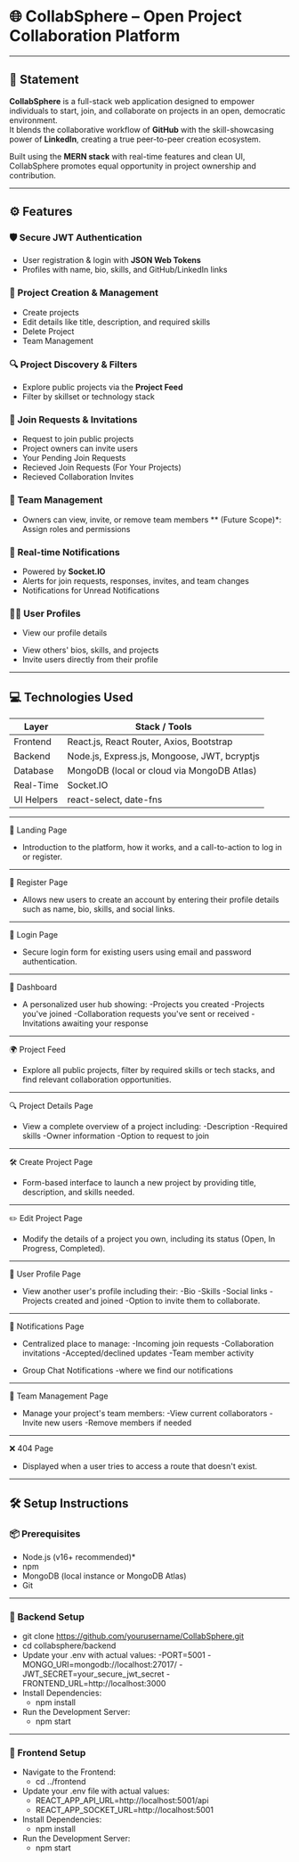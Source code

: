 # 🌐 CollabSphere – Open Project Collaboration Platform


---

## 🧠 Statement 

**CollabSphere** is a full-stack web application designed to empower individuals to start, join, and collaborate on projects in an open, democratic environment.  
It blends the collaborative workflow of **GitHub** with the skill-showcasing power of **LinkedIn**, creating a true peer-to-peer creation ecosystem.

Built using the **MERN stack** with real-time features and clean UI, CollabSphere promotes equal opportunity in project ownership and contribution.

---

## ⚙️ Features

### 🛡️ Secure JWT Authentication
* User registration & login with **JSON Web Tokens**
* Profiles with name, bio, skills, and GitHub/LinkedIn links

### 📝 Project Creation & Management
* Create  projects
* Edit details like title, description, and required skills
* Delete Project
* Team Management  

### 🔍 Project Discovery & Filters
* Explore public projects via the **Project Feed**
* Filter by skillset or technology stack

### 🤝 Join Requests & Invitations
* Request to join public projects
* Project owners can invite users
* Your Pending Join Requests
* Recieved Join Requests (For Your Projects)
* Recieved Collaboration Invites

### 👥 Team Management
* Owners can view, invite, or remove team members
** (Future Scope)*: Assign roles and permissions

### 🔔 Real-time Notifications
* Powered by **Socket.IO**
* Alerts for join requests, responses, invites, and team changes
* Notifications for Unread Notifications

### 🧑‍💼  User Profiles
* View our profile details 
- View others' bios, skills, and projects
- Invite users directly from their profile

---

## 💻 Technologies Used

| Layer       | Stack / Tools                                           |
|-------------|---------------------------------------------------------|
| Frontend    | React.js, React Router, Axios, Bootstrap |
| Backend     | Node.js, Express.js, Mongoose, JWT, bcryptjs           |
| Database    | MongoDB (local or cloud via MongoDB Atlas)             |
| Real-Time   | Socket.IO                                               |
| UI Helpers  | react-select, date-fns                                  |

---

📍 Landing Page

* Introduction to the platform, how it works, and a call-to-action to log in or register.
---

📝 Register Page

* Allows new users to create an account by entering their profile details such as name, bio, skills, and social links.
---

🔐 Login Page

* Secure login form for existing users using email and password authentication.
---

🧭 Dashboard

* A personalized user hub showing:
  -Projects you created
  -Projects you've joined
  -Collaboration requests you've sent or received
  -Invitations awaiting your response
---

🌍 Project Feed

* Explore all public projects, filter by required skills or tech stacks, and find relevant collaboration opportunities.
---

🔍 Project Details Page

* View a complete overview of a project including:
 -Description
 -Required skills
 -Owner information
 -Option to request to join
---

🛠️ Create Project Page

* Form-based interface to launch a new project by providing title, description, and skills needed.
---

✏️ Edit Project Page

* Modify the details of a project you own, including its status (Open, In Progress, Completed).
---

👤 User Profile Page

* View another user's profile including their:
  -Bio
  -Skills
  -Social links
  -Projects created and joined
  -Option to invite them to collaborate.
---

🔔 Notifications Page

* Centralized place to manage:
  -Incoming join requests
  -Collaboration invitations
  -Accepted/declined updates
  -Team member activity
  
* Group Chat Notifications
   -where we find our notifications
---

👥 Team Management Page

* Manage your project's team members:
 -View current collaborators
 -Invite new users
 -Remove members if needed
---

❌ 404 Page

* Displayed when a user tries to access a route that doesn't exist.
---

## 🛠️ Setup Instructions

### 📦 Prerequisites

* Node.js (v16+ recommended)*
* npm 
* MongoDB (local instance or MongoDB Atlas)
* Git

---

### 🔧 Backend Setup

* git clone https://github.com/yourusername/CollabSphere.git
* cd collabsphere/backend
* Update your .env with actual values:
   -PORT=5001
   -MONGO_URI=mongodb://localhost:27017/
   -JWT_SECRET=your_secure_jwt_secret
   -FRONTEND_URL=http://localhost:3000
* Install Dependencies:
   - npm install
* Run the Development Server:
   - npm start

---

### 🎨 Frontend Setup 

* Navigate to the Frontend:
   - cd ../frontend
* Update your .env file with actual values:
   - REACT_APP_API_URL=http://localhost:5001/api
   - REACT_APP_SOCKET_URL=http://localhost:5001
* Install Dependencies:
   - npm install
* Run the Development Server:
   - npm start
